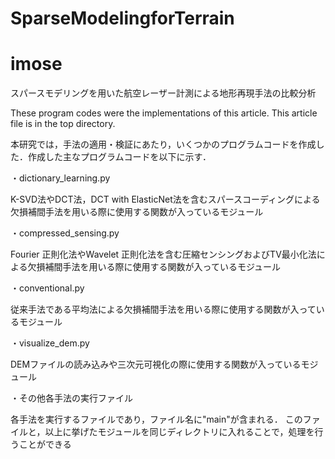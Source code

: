 # SparseModelingforTerrain
# imose
スパースモデリングを用いた航空レーザー計測による地形再現手法の比較分析






These program codes were the implementations of this article.
This article file is in the top directory.

本研究では，手法の適用・検証にあたり，いくつかのプログラムコードを作成した．作成した主なプログラムコードを以下に示す．

・dictionary_learning.py

K-SVD法やDCT法，DCT with ElasticNet法を含むスパースコーディングによる欠損補間手法を用いる際に使用する関数が入っているモジュール


・compressed_sensing.py

Fourier 正則化法やWavelet 正則化法を含む圧縮センシングおよびTV最小化法による欠損補間手法を用いる際に使用する関数が入っているモジュール


・conventional.py

従来手法である平均法による欠損補間手法を用いる際に使用する関数が入っているモジュール


・visualize_dem.py

DEMファイルの読み込みや三次元可視化の際に使用する関数が入っているモジュール


・その他各手法の実行ファイル

各手法を実行するファイルであり，ファイル名に"main"が含まれる．
このファイルと，以上に挙げたモジュールを同じディレクトリに入れることで，処理を行うことができる



